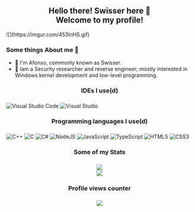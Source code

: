 <h2 align="center">Hello there! Swisser here 👋<br/>Welcome to my profile!</h2>![](https://imgur.com/453lnHS.gif)

### Some things About me 🚀
- 📝 I'm Afonso, commonly known as Swisser.  
- 🌱 Iam a Security researcher and reverse engineer; mostly interested in Windows kernel development and low-level programming.

###

<h3 align="center">IDEs I use(d)</h3>  

###

![Visual Studio Code](https://img.shields.io/badge/Visual%20Studio%20Code-0078d7.svg?style=for-the-badge&logo=visual-studio-code&logoColor=white)
![Visual Studio](https://img.shields.io/badge/Visual%20Studio-5C2D91.svg?style=for-the-badge&logo=visual-studio&logoColor=white) 

###

<h3 align="center">Programming languages I use(d)</h3>

###

![C++](https://img.shields.io/badge/C++-6DA55F?style=for-the-badge&logo=node.js&logoColor=white)
![C](https://img.shields.io/badge/c-%2300599C.svg?style=for-the-badge&logo=c&logoColor=white)
![C#](https://img.shields.io/badge/c%23-%23239120.svg?style=for-the-badge&logo=c-sharp&logoColor=white)
![NodeJS](https://img.shields.io/badge/node.js-6DA55F?style=for-the-badge&logo=node.js&logoColor=white)
![JavaScript](https://img.shields.io/badge/javascript-%23323330.svg?style=for-the-badge&logo=javascript&logoColor=%23F7DF1E)
![TypeScript](https://img.shields.io/badge/typescript-%23007ACC.svg?style=for-the-badge&logo=typescript&logoColor=white)
![HTML5](https://img.shields.io/badge/html5-%23E34F26.svg?style=for-the-badge&logo=html5&logoColor=white)
![CSS3](https://img.shields.io/badge/css3-%231572B6.svg?style=for-the-badge&logo=css3&logoColor=white)

###

<h3 align="center">Some of my Stats</h3>  

###

<div align="center"><img src="https://github-readme-stats.vercel.app/api?username=ressiws&show_icons=true&theme=dark"></div>
<div align="center"><img src="https://github-readme-stats.vercel.app/api/top-langs/?username=ressiws&theme=dark"></div>

###

<h3 align="center">Profile views counter</h3>

###

<div align="center">
  <img src="https://profile-counter.glitch.me/re/count.svg?"  />
</div>
